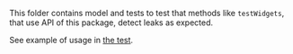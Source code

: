 This folder contains model and tests to test that methods like `testWidgets`,
that use API of this package, detect leaks as expected.

See example of usage in [the test](../../../test/tests/end_to_end/testing_test.dart).
